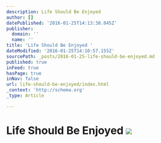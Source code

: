 ```yaml
---
description: Life Should Be Enjoyed
author: []
datePublished: '2016-01-25T14:13:38.045Z'
publisher:
  domain: ''
  name: ''
title: 'Life Should Be Enjoyed '
dateModified: '2016-01-25T14:10:57.155Z'
sourcePath: _posts/2016-01-25-life-should-be-enjoyed.md
published: true
inFeed: true
hasPage: true
inNav: false
url: life-should-be-enjoyed/index.html
_context: 'http://schema.org'
_type: Article

---
```

# Life Should Be Enjoyed ![](https://the-grid-user-content.s3-us-west-2.amazonaws.com/12da2507-e67d-4174-9af5-c1e60b742256.png)